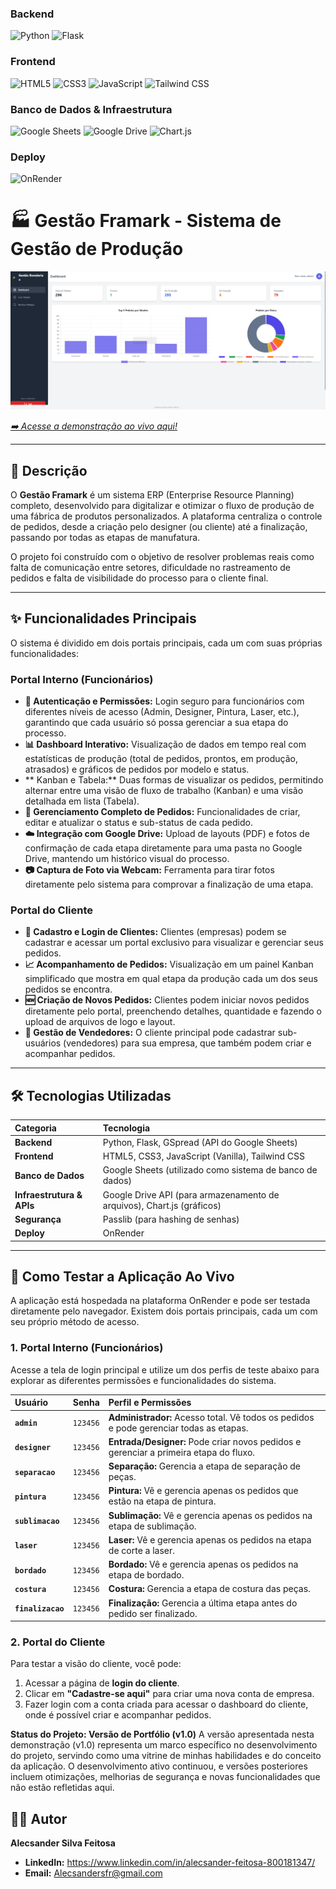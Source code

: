 ### **Backend**
![Python](https://img.shields.io/badge/Python-3776AB?style=for-the-badge&logo=python&logoColor=white)
![Flask](https://img.shields.io/badge/Flask-000000?style=for-the-badge&logo=flask&logoColor=white)

### **Frontend**
![HTML5](https://img.shields.io/badge/HTML5-E34F26?style=for-the-badge&logo=html5&logoColor=white)
![CSS3](https://img.shields.io/badge/CSS3-1572B6?style=for-the-badge&logo=css3&logoColor=white)
![JavaScript](https://img.shields.io/badge/JavaScript-F7DF1E?style=for-the-badge&logo=javascript&logoColor=black)
![Tailwind CSS](https://img.shields.io/badge/Tailwind_CSS-38B2AC?style=for-the-badge&logo=tailwind-css&logoColor=white)

### **Banco de Dados & Infraestrutura**
![Google Sheets](https://img.shields.io/badge/Google_Sheets-34A853?style=for-the-badge&logo=google-sheets&logoColor=white)
![Google Drive](https://img.shields.io/badge/Google_Drive-4285F4?style=for-the-badge&logo=google-drive&logoColor=white)
![Chart.js](https://img.shields.io/badge/Chart.js-FF6384?style=for-the-badge&logo=chart.js&logoColor=white)

### **Deploy**
![OnRender](https://img.shields.io/badge/OnRender-46E3B7?style=for-the-badge&logo=render&logoColor=white)


# 🏭 Gestão Framark - Sistema de Gestão de Produção

![Banner do Dashboard Principal](https://github.com/Alecsander-Feitosa/Gestao-empresarial/blob/main/fotos/Dashborad.png)


*[➡️ Acesse a demonstração ao vivo aqui!](https://gestao-empresax.onrender.com/)*

---

## 📄 Descrição

O **Gestão Framark** é um sistema ERP (Enterprise Resource Planning) completo, desenvolvido para digitalizar e otimizar o fluxo de produção de uma fábrica de produtos personalizados. A plataforma centraliza o controle de pedidos, desde a criação pelo designer (ou cliente) até a finalização, passando por todas as etapas de manufatura.

O projeto foi construído com o objetivo de resolver problemas reais como falta de comunicação entre setores, dificuldade no rastreamento de pedidos e falta de visibilidade do processo para o cliente final.

---

## ✨ Funcionalidades Principais

O sistema é dividido em dois portais principais, cada um com suas próprias funcionalidades:

### **Portal Interno (Funcionários)**
* **🔑 Autenticação e Permissões:** Login seguro para funcionários com diferentes níveis de acesso (Admin, Designer, Pintura, Laser, etc.), garantindo que cada usuário só possa gerenciar a sua etapa do processo.
* **📊 Dashboard Interativo:** Visualização de dados em tempo real com estatísticas de produção (total de pedidos, prontos, em produção, atrasados) e gráficos de pedidos por modelo e status.
* ** Kanban e Tabela:** Duas formas de visualizar os pedidos, permitindo alternar entre uma visão de fluxo de trabalho (Kanban) e uma visão detalhada em lista (Tabela).
* **📝 Gerenciamento Completo de Pedidos:** Funcionalidades de criar, editar e atualizar o status e sub-status de cada pedido.
* **☁️ Integração com Google Drive:** Upload de layouts (PDF) e fotos de confirmação de cada etapa diretamente para uma pasta no Google Drive, mantendo um histórico visual do processo.
* **📷 Captura de Foto via Webcam:** Ferramenta para tirar fotos diretamente pelo sistema para comprovar a finalização de uma etapa.

### **Portal do Cliente**
* **👤 Cadastro e Login de Clientes:** Clientes (empresas) podem se cadastrar e acessar um portal exclusivo para visualizar e gerenciar seus pedidos.
* **📈 Acompanhamento de Pedidos:** Visualização em um painel Kanban simplificado que mostra em qual etapa da produção cada um dos seus pedidos se encontra.
* **🆕 Criação de Novos Pedidos:** Clientes podem iniciar novos pedidos diretamente pelo portal, preenchendo detalhes, quantidade e fazendo o upload de arquivos de logo e layout.
* **👥 Gestão de Vendedores:** O cliente principal pode cadastrar sub-usuários (vendedores) para sua empresa, que também podem criar e acompanhar pedidos.

---

## 🛠️ Tecnologias Utilizadas

| Categoria | Tecnologia |
| :--- | :--- |
| **Backend** | Python, Flask, GSpread (API do Google Sheets) |
| **Frontend** | HTML5, CSS3, JavaScript (Vanilla), Tailwind CSS |
| **Banco de Dados** | Google Sheets (utilizado como sistema de banco de dados) |
| **Infraestrutura & APIs** | Google Drive API (para armazenamento de arquivos), Chart.js (gráficos) |
| **Segurança** | Passlib (para hashing de senhas) |
| **Deploy** | OnRender |

---

## 🚀 Como Testar a Aplicação Ao Vivo

A aplicação está hospedada na plataforma OnRender e pode ser testada diretamente pelo navegador. Existem dois portais principais, cada um com seu próprio método de acesso.

### **1. Portal Interno (Funcionários)**

Acesse a tela de login principal e utilize um dos perfis de teste abaixo para explorar as diferentes permissões e funcionalidades do sistema.

| Usuário | Senha | Perfil e Permissões |
| :--- | :--- | :--- |
| **`admin`** | `123456` | **Administrador:** Acesso total. Vê todos os pedidos e pode gerenciar todas as etapas. |
| **`designer`** | `123456` | **Entrada/Designer:** Pode criar novos pedidos e gerenciar a primeira etapa do fluxo. |
| **`separacao`** | `123456` | **Separação:** Gerencia a etapa de separação de peças. |
| **`pintura`** | `123456` | **Pintura:** Vê e gerencia apenas os pedidos que estão na etapa de pintura. |
| **`sublimacao`** | `123456` | **Sublimação:** Vê e gerencia apenas os pedidos na etapa de sublimação. |
| **`laser`** | `123456` | **Laser:** Vê e gerencia apenas os pedidos na etapa de corte a laser. |
| **`bordado`** | `123456` | **Bordado:** Vê e gerencia apenas os pedidos na etapa de bordado. |
| **`costura`** | `123456` | **Costura:** Gerencia a etapa de costura das peças. |
| **`finalizacao`**| `123456` | **Finalização:** Gerencia a última etapa antes do pedido ser finalizado. |

### **2. Portal do Cliente**

Para testar a visão do cliente, você pode:
1. Acessar a página de **login do cliente**.
2. Clicar em **"Cadastre-se aqui"** para criar uma nova conta de empresa.
3. Fazer login com a conta criada para acessar o dashboard do cliente, onde é possível criar e acompanhar pedidos.


**Status do Projeto: Versão de Portfólio (v1.0)**
A versão apresentada nesta demonstração (v1.0) representa um marco específico no desenvolvimento do projeto, 
servindo como uma vitrine de minhas habilidades e do conceito da aplicação.
O desenvolvimento ativo continuou, e versões posteriores incluem otimizações, 
melhorias de segurança e novas funcionalidades que não estão refletidas aqui.




## 👨‍💻 Autor

**Alecsander Silva Feitosa**

* **LinkedIn:** https://www.linkedin.com/in/alecsander-feitosa-800181347/
* **Email:** Alecsandersfr@gmail.com
